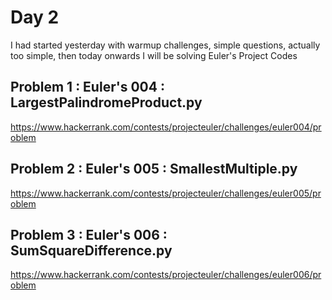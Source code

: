 # Day 2

I had started yesterday with warmup challenges, simple questions, actually too simple, 
then today onwards I will be solving Euler's Project Codes

## Problem 1 : Euler's 004 : LargestPalindromeProduct.py
https://www.hackerrank.com/contests/projecteuler/challenges/euler004/problem

## Problem 2 : Euler's 005 : SmallestMultiple.py
https://www.hackerrank.com/contests/projecteuler/challenges/euler005/problem

## Problem 3 : Euler's 006 : SumSquareDifference.py
https://www.hackerrank.com/contests/projecteuler/challenges/euler006/problem

